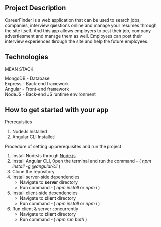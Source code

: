 ## Project Description

CareerFinder is a web application that can be used to search jobs, companies, interview questions online and manage your resumes through the site itself.
And this app allows employers to post their job, company advertiesment and manage them as well. Employees can post their interview experiences through
the site and help the future employees.

## Technologies

MEAN STACK

MongoDB - Database\
Express - Back-end framework\
Angular - Front-end framework\
NodeJS - Back-end JS runtime environment

## How to get started with your app

Prerequisites
1. NodeJs Installed
2. Angular CLI Installed

Procedure of setting up prerequisites and run the project
1. Install NodeJs through  [Node.js](https://nodejs.org/en/)
2. Install Angular CLI, Open the terminal and run the command - ( *npm install -g @angular/cli* )
3. Clone the repository
4. Install server-side dependencies
   - Navigate to **server** directory
   - Run command - ( *npm install* or *npm i* )
5. Install client-side dependencies
   - Navigate to **client** directory
   - Run command - ( *npm install* or *npm i* )
6. Run client & server concurrently
   - Navigate to **client** directory
   - Run command - ( *npm run both* )
